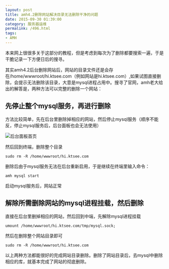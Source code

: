 ```yaml
---
layout: post
title: amh4.2删除网站解决目录无法删除干净的问题
date: 2015-09-30 01:39:00
category: 服务器运维
permalink: /496.html
tags:
- AMH
---
```


<!--markdown-->本来网上很很多关于这部分的教程，但是考虑到每次为了删除都要搜索一遍，于是干脆记录一下方便日后的搜寻。

其实amh4.2后台删除网站后，网站的目录文件还是会存在/home/wwwroot/hi.ktsee.com（例如网站是hi.ktsee.com）,如果试图直接删除，会提示无法删除该目录，大意是mysql进程占用中。搜寻了官网，amh老大给出的解答是，两种方法可以完整的删除一个网站：

先停止整个mysql服务，再进行删除
-----------------------------
方法比较简单，先在后台里删除掉相应的网站，然后停止mysql服务（顺序不能反，停止mysql服务后，后台面板也会无法使用）

![后台面板首页][1]

然后回到终端，删除整个目录

    sudo rm -R /home/wwwroot/hi.ktsee.com

删除后由于mysql服务无法在后台重新启用，于是继续在终端里输入命令：

    amh mysql start

启动mysql服务后，网站正常

解除所需删除网站的mysql进程挂载，然后删除
--------------------------------------
直接在后台里删掉相应的网站，然后回到中端，先解除mysql进程挂载

    umount /home/wwwroot/hi.ktsee.com/tmp/mysql.sock;

然后在删除整个网站目录即可

    sudo rm -R /home/wwwroot/hi.ktsee.com

以上两种方法都能很好的完成网站目录删除。删除了网站目录后，去mysql中删除相应的库，就基本完成了网站的彻底删除。

  [1]: https://static.ktsee.com/s1/2016/05/20160502121113916.png